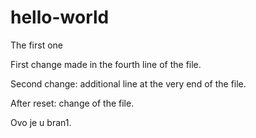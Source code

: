 # hello-world
The first one

First change made in the fourth line of the file.

Second change: additional line at the very end of the file.

After reset: change of the file.

Ovo je u bran1.

